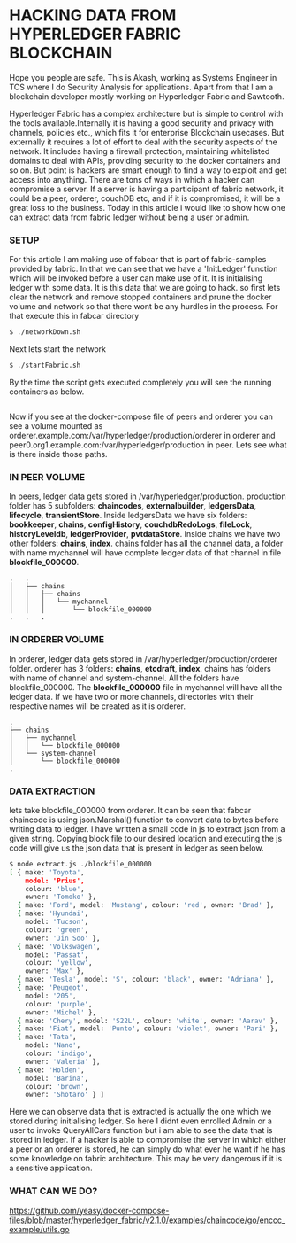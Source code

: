 # HACKING DATA FROM HYPERLEDGER FABRIC BLOCKCHAIN

Hope you people are safe. This is Akash, working as Systems Engineer in TCS where I do Security Analysis for applications. Apart from that I am a blockchain developer mostly working on Hyperledger Fabric and Sawtooth.

Hyperledger Fabric has a complex architecture but is simple to control with the tools available.Internally it is having a good security and privacy with channels, policies etc., which fits it for enterprise Blockchain usecases. But externally it requires a lot of effort to deal with the security aspects of the network. It includes having a firewall protection, maintaining whitelisted domains to deal with APIs, providing security to the docker containers and so on. But point is hackers are smart enough to find a way to exploit and get access into anything. There are tons of ways in which a hacker can compromise a server. If a server is having a participant of fabric network, it could be a peer, orderer, couchDB etc, and if it is compromised, it will be a great loss to the business. Today in this article i would like to show how one can extract data from fabric ledger without being a user or admin.

### SETUP

For this article I am making use of fabcar that is part of fabric-samples provided by fabric. In that we can see that we have a 'InitLedger' function which will be invoked before a user can make use of it. It is initialising ledger with some data. It is this data that we are going to hack. so first lets clear the network and remove stopped containers and prune the docker volume and network so that there wont be any hurdles in the process. For that execute this in fabcar directory

```sh
$ ./networkDown.sh
```

Next lets start the network

```sh
$ ./startFabric.sh
```

By the time the script gets executed completely you will see the running containers as below.

<IMAGE>

Now if you see at the docker-compose file of peers and orderer you can see a volume mounted as orderer.example.com:/var/hyperledger/production/orderer in orderer and peer0.org1.example.com:/var/hyperledger/production in peer. Lets see what is there inside those paths.

### IN PEER VOLUME

In peers, ledger data gets stored in /var/hyperledger/production. production folder has 5 subfolders: **chaincodes**, **externalbuilder**, **ledgersData**, **lifecycle**, **transientStore**. Inside ledgersData we have six folders: **bookkeeper**, **chains**, **configHistory**, **couchdbRedoLogs**, **fileLock**, **historyLeveldb**, **ledgerProvider**, **pvtdataStore**. Inside chains we have two other folders: **chains**, **index**. chains folder has all the channel data, a folder with name mychannel will have complete ledger data of that channel in file **blockfile_000000**.

```
.   .
│   ├── chains
│   │   ├── chains
│   │   │   └── mychannel
│   │   │       └── blockfile_000000
.   .   .
```

### IN ORDERER VOLUME

In orderer, ledger data gets stored in /var/hyperledger/production/orderer folder. orderer has 3 folders: **chains**, **etcdraft**, **index**. chains has folders with name of channel and system-channel. All the folders have blockfile_000000. The **blockfile_000000** file in mychannel will have all the ledger data. If we have two or more channels, directories with their respective names will be created as it is orderer.
```
.
├── chains
│   ├── mychannel
│   │   └── blockfile_000000
│   └── system-channel
│       └── blockfile_000000
.
```
### DATA EXTRACTION

lets take blockfile_000000 from orderer. It can be seen that fabcar chaincode is using json.Marshal() function to convert data to bytes before writing data to ledger. I have written a small code in js to extract json from a given string. Copying block file to our desired location and executing the js code will give us the json data that is present in ledger as seen below.

```sh
$ node extract.js ./blockfile_000000
[ { make: 'Toyota',
    model: 'Prius',
    colour: 'blue',
    owner: 'Tomoko' },
  { make: 'Ford', model: 'Mustang', colour: 'red', owner: 'Brad' },
  { make: 'Hyundai',
    model: 'Tucson',
    colour: 'green',
    owner: 'Jin Soo' },
  { make: 'Volkswagen',
    model: 'Passat',
    colour: 'yellow',
    owner: 'Max' },
  { make: 'Tesla', model: 'S', colour: 'black', owner: 'Adriana' },
  { make: 'Peugeot',
    model: '205',
    colour: 'purple',
    owner: 'Michel' },
  { make: 'Chery', model: 'S22L', colour: 'white', owner: 'Aarav' },
  { make: 'Fiat', model: 'Punto', colour: 'violet', owner: 'Pari' },
  { make: 'Tata',
    model: 'Nano',
    colour: 'indigo',
    owner: 'Valeria' },
  { make: 'Holden',
    model: 'Barina',
    colour: 'brown',
    owner: 'Shotaro' } ]
```

Here we can observe data that is extracted is actually the one which we stored during initialising ledger. So here I didnt even enrolled Admin or a user to invoke QueryAllCars function but i am able to see the data that is stored in ledger. If a hacker is able to compromise the server in which either a peer or an orderer is stored, he can simply do what ever he want if he has some knowledge on fabric architecture. This may be very dangerous if it is a sensitive application.

### WHAT CAN WE DO?

https://github.com/yeasy/docker-compose-files/blob/master/hyperledger_fabric/v2.1.0/examples/chaincode/go/enccc_example/utils.go
